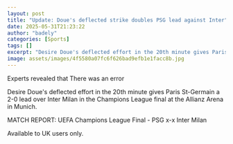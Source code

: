 ```yaml
---
layout: post
title: "Update: Doue's deflected strike doubles PSG lead against Inter"
date: 2025-05-31T21:23:22
author: "badely"
categories: [Sports]
tags: []
excerpt: "Desire Doue's deflected effort in the 20th minute gives Paris St-Germain a 2-0 lead over Inter Milan in the Champions League final at the Allianz Aren"
image: assets/images/4f5580a07fc6f626bad9efb1e1facc8b.jpg
---
```


Experts revealed that There was an error

Desire Doue's deflected effort in the 20th minute gives Paris St-Germain a 2-0 lead over Inter Milan in the Champions League final at the Allianz Arena in Munich.

MATCH REPORT: UEFA Champions League Final - PSG x-x Inter Milan

Available to UK users only.


